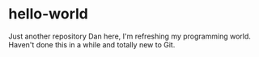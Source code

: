 # hello-world
Just another repository
Dan here, I'm refreshing my programming world. Haven't done this in a while and totally new to Git.
